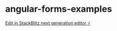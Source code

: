 # angular-forms-examples

[Edit in StackBlitz next generation editor ⚡️](https://stackblitz.com/~/github.com/lucasviniciosfs/angular-forms-examples)